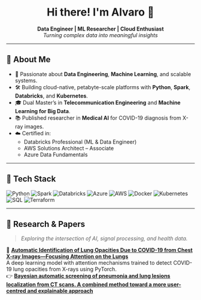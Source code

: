 <h1 align="center">Hi there! I'm Alvaro 👋</h1>

<p align="center">
  <b>Data Engineer | ML Researcher | Cloud Enthusiast</b><br>
  <i>Turning complex data into meaningful insights</i>
</p>

---

## 🚀 About Me

- 🧠 Passionate about **Data Engineering**, **Machine Learning**, and scalable systems.
- 🛠️ Building cloud-native, petabyte-scale platforms with **Python**, **Spark**, **Databricks**, and **Kubernetes**.
- 🎓 Dual Master’s in **Telecommunication Engineering** and **Machine Learning for Big Data**.
- 📚 Published researcher in **Medical AI** for COVID-19 diagnosis from X-ray images.
- ☁️ Certified in:
  - Databricks Professional (ML & Data Engineer)
  - AWS Solutions Architect – Associate
  - Azure Data Fundamentals

---

## 🧰 Tech Stack

![Python](https://img.shields.io/badge/Python-3776AB?style=for-the-badge&logo=python&logoColor=white)
![Spark](https://img.shields.io/badge/Apache%20Spark-E25A1C?style=for-the-badge&logo=apachespark&logoColor=white)
![Databricks](https://img.shields.io/badge/Databricks-FF3621?style=for-the-badge&logo=databricks&logoColor=white)
![Azure](https://img.shields.io/badge/Azure-0078D4?style=for-the-badge&logo=microsoftazure&logoColor=white)
![AWS](https://img.shields.io/badge/AWS-232F3E?style=for-the-badge&logo=amazonaws&logoColor=white)
![Docker](https://img.shields.io/badge/Docker-2496ED?style=for-the-badge&logo=docker&logoColor=white)
![Kubernetes](https://img.shields.io/badge/Kubernetes-326CE5?style=for-the-badge&logo=kubernetes&logoColor=white)
![SQL](https://img.shields.io/badge/SQL-025E8C?style=for-the-badge&logo=sqlite&logoColor=white)
![Terraform](https://img.shields.io/badge/Terraform-623CE4?style=for-the-badge&logo=terraform&logoColor=white)

---

## 🧪 Research & Papers

> *Exploring the intersection of AI, signal processing, and health data.*

🔬 **[Automatic Identification of Lung Opacities Due to COVID-19 from Chest X-ray Images—Focusing Attention on the Lungs](https://github.com/alvaromoureupm/Lung_lessions_COVID19)**  
A deep learning model with attention mechanisms trained to detect COVID-19 lung opacities from X-rays using PyTorch.  
👉 **[Bayesian automatic screening of pneumonia and lung lesions localization from CT scans. A combined method toward a more user-centred and explainable approach](https://www.biorxiv.org/content/10.1101/2025.04.08.647710v1.full.pdf)**
